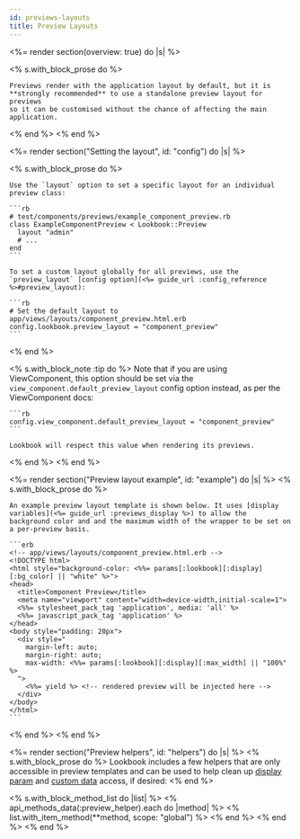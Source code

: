 ```yaml
---
id: previews-layouts
title: Preview Layouts
---
```


<%= render section(overview: true) do |s| %>

  <% s.with_block_prose do %>

    Previews render with the application layout by default, but it is **strongly recommended** to use a standalone preview layout for previews
    so it can be customised without the chance of affecting the main application.

  <% end %>
<% end %>

<%= render section("Setting the layout", id: "config") do |s| %>

  <% s.with_block_prose do %>
  
    Use the `layout` option to set a specific layout for an individual preview class:

    ```rb
    # test/components/previews/example_component_preview.rb
    class ExampleComponentPreview < Lookbook::Preview
      layout "admin"
      # ...
    end
    ```

    To set a custom layout globally for all previews, use the `preview_layout` [config option](<%= guide_url :config_reference %>#preview_layout):

    ```rb
    # Set the default layout to app/views/layouts/component_preview.html.erb
    config.lookbook.preview_layout = "component_preview"
    ```

  <% end %>

  <% s.with_block_note :tip do %>
    Note that if you are using ViewComponent, this option should be set via the `view_component.default_preview_layout` config option instead, as per the ViewComponent docs:

    ```rb
    config.view_component.default_preview_layout = "component_preview"
    ```

    Lookbook will respect this value when rendering its previews.
  <% end %>
<% end %>

<%= render section("Preview layout example", id: "example") do |s| %>
  <% s.with_block_prose do %>

    An example preview layout template is shown below. It uses [display variables](<%= guide_url :previews_display %>) to allow the
    background color and and the maximum width of the wrapper to be set on a per-preview basis.

    ```erb
    <!-- app/views/layouts/component_preview.html.erb -->
    <!DOCTYPE html>
    <html style="background-color: <%%= params[:lookbook][:display][:bg_color] || "white" %>">
    <head>
      <title>Component Preview</title>
      <meta name="viewport" content="width=device-width,initial-scale=1">
      <%%= stylesheet_pack_tag 'application', media: 'all' %>
      <%%= javascript_pack_tag 'application' %>
    </head>
    <body style="padding: 20px">
      <div style="
        margin-left: auto;
        margin-right: auto;
        max-width: <%%= params[:lookbook][:display][:max_width] || "100%" %>
      ">
        <%%= yield %> <!-- rendered preview will be injected here -->
      </div>
    </body>
    </html>
    ```

  <% end %>
<% end %>

<%= render section("Preview helpers", id: "helpers") do |s| %>
  <% s.with_block_prose do %>
    Lookbook includes a few helpers that are only accessible in preview templates and can be used to help
    clean up [display param](<%= guide_url :previews_params %>) and [custom data](<%= extend_url :data %>) access, if desired:
  <% end %>

  <% s.with_block_method_list do |list| %>
    <% api_methods_data(:preview_helper).each do |method| %>
      <% list.with_item_method(**method, scope: "global") %>
    <% end %>
  <% end %>
<% end %>